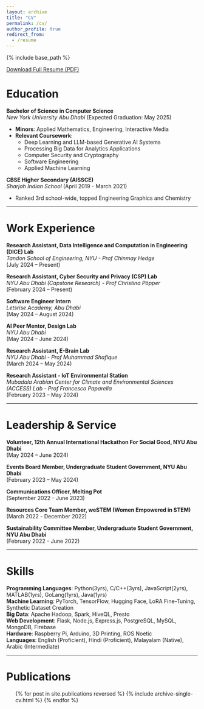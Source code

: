 ```yaml
---
layout: archive
title: "CV"
permalink: /cv/
author_profile: true
redirect_from:
  - /resume
---
```


{% include base_path %}

[Download Full Resume (PDF)](/files/academic_resume.pdf)

# Education
**Bachelor of Science in Computer Science**  
*New York University Abu Dhabi* (Expected Graduation: May 2025)  
- **Minors**: Applied Mathematics, Engineering, Interactive Media  
- **Relevant Coursework**:  
  - Deep Learning and LLM-based Generative AI Systems  
  - Processing Big Data for Analytics Applications  
  - Computer Security and Cryptography  
  - Software Engineering  
  - Applied Machine Learning  

**CBSE Higher Secondary (AISSCE)**  
*Sharjah Indian School* (April 2019 - March 2021)  
- Ranked 3rd school-wide, topped Engineering Graphics and Chemistry  

---
# Work Experience

**Research Assistant, Data Intelligence and Computation in Engineering (DICE) Lab**<br>
*Tandon School of Engineering, NYU - Prof Chinmay Hedge*<br>
(July 2024 – Present)<br>

**Research Assistant, Cyber Security and Privacy (CSP) Lab**<br>
*NYU Abu Dhabi (Capstone Research) - Prof Christina Pöpper*<br>
(February 2024 – Present)<br>

**Software Engineer Intern**<br>
*Letsrise Academy, Abu Dhabi*<br>
(May 2024 – August 2024)<br>

**AI Peer Mentor, Design Lab**<br>
*NYU Abu Dhabi*<br>
(May 2024 – June 2024)<br>

**Research Assistant, E-Brain Lab**<br>
*NYU Abu Dhabi - Prof Muhammad Shafique*<br>
(March 2024 – May 2024)<br>

**Research Assistant - IoT Environmental Station**<br>
*Mubadala Arabian Center for Climate and Environmental Sciences (ACCESS) Lab - Prof Francesco Paparella*<br>
(February 2023 – May 2024)<br>

---
# Leadership & Service

**Volunteer, 12th Annual International Hackathon For Social Good, NYU Abu Dhabi**<br>
(May 2024 – June 2024)

**Events Board Member, Undergraduate Student Government, NYU Abu Dhabi**<br>
(February 2023 – May 2024)  

**Communications Officer, Melting Pot**<br>
(September 2022 - June 2023)

**Resources Core Team Member, weSTEM (Women Empowered in STEM)**<br>
(March 2022 - December 2022)

**Sustainability Committee Member, Undergraduate Student Government, NYU Abu Dhabi**<br>
(February 2022 - June 2022)

---
# Skills

**Programming Languages**: Python(3yrs), C/C++(3yrs), JavaScript(2yrs), MATLAB(1yrs), GoLang(1yrs), Java(1yrs)<br> 
**Machine Learning**: PyTorch, TensorFlow, Hugging Face, LoRA Fine-Tuning, Synthetic Dataset Creation<br>
**Big Data**: Apache Hadoop, Spark, HiveQL, Presto<br>
**Web Development**: Flask, Node.js, Express.js, PostgreSQL, MySQL, MongoDB, Firebase<br>
**Hardware**: Raspberry Pi, Arduino, 3D Printing, ROS Noetic<br>
**Languages**: English (Proficient), Hindi (Proficient), Malayalam (Native), Arabic (Intermediate)<br>

---

# Publications
<ul>{% for post in site.publications reversed %}
    {% include archive-single-cv.html %}
{% endfor %}</ul>

